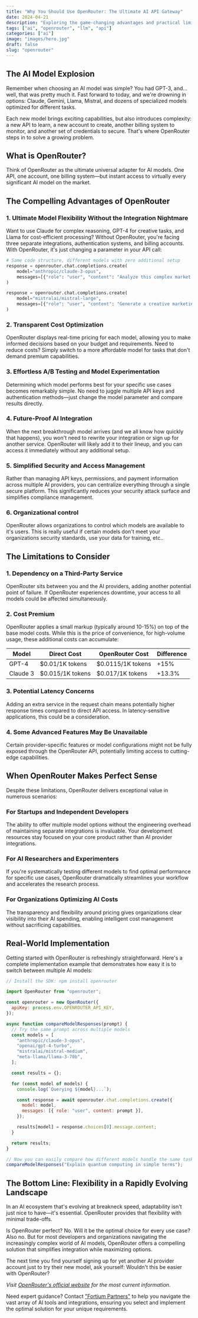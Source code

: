 ```yaml
---
title: "Why You Should Use OpenRouter: The Ultimate AI API Gateway"
date: 2024-04-21
description: "Exploring the game-changing advantages and practical limitations of OpenRouter for seamless access to multiple AI models"
tags: ["ai", "openrouter", "llm", "api"]
categories: ["ai"]
image: "images/hero.jpg"
draft: false
slug: "openrouter"
---
```


## The AI Model Explosion

Remember when choosing an AI model was simple? You had GPT-3, and... well, that was pretty much it. Fast forward to today, and we're drowning in options: Claude, Gemini, Llama, Mistral, and dozens of specialized models optimized for different tasks.

Each new model brings exciting capabilities, but also introduces complexity: a new API to learn, a new account to create, another billing system to monitor, and another set of credentials to secure. That's where OpenRouter steps in to solve a growing problem.

## What is OpenRouter?

Think of OpenRouter as the ultimate universal adapter for AI models. One API, one account, one billing system—but instant access to virtually every significant AI model on the market.

## The Compelling Advantages of OpenRouter

### 1. Ultimate Model Flexibility Without the Integration Nightmare

Want to use Claude for complex reasoning, GPT-4 for creative tasks, and Llama for cost-efficient processing? Without OpenRouter, you're facing three separate integrations, authentication systems, and billing accounts. With OpenRouter, it's just changing a parameter in your API call:

```python
# Same code structure, different models with zero additional setup
response = openrouter.chat.completions.create(
    model="anthropic/claude-3-opus",
    messages=[{"role": "user", "content": "Analyze this complex market data"}]
)

response = openrouter.chat.completions.create(
    model="mistralai/mistral-large",
    messages=[{"role": "user", "content": "Generate a creative marketing tagline"}]
)
```

### 2. Transparent Cost Optimization

OpenRouter displays real-time pricing for each model, allowing you to make informed decisions based on your budget and requirements. Need to reduce costs? Simply switch to a more affordable model for tasks that don't demand premium capabilities.

### 3. Effortless A/B Testing and Model Experimentation

Determining which model performs best for your specific use cases becomes remarkably simple. No need to juggle multiple API keys and authentication methods—just change the model parameter and compare results directly.

### 4. Future-Proof AI Integration

When the next breakthrough model arrives (and we all know how quickly that happens), you won't need to rewrite your integration or sign up for another service. OpenRouter will likely add it to their lineup, and you can access it immediately without any additional setup.

### 5. Simplified Security and Access Management

Rather than managing API keys, permissions, and payment information across multiple AI providers, you can centralize everything through a single secure platform. This significantly reduces your security attack surface and simplifies compliance management.

### 6. Organizational control

OpenRouter allows organizations to control which models are available to it's users. This is really useful if certain models don't meet your organizations security standards, use your data for training, etc..

## The Limitations to Consider

### 1. Dependency on a Third-Party Service

OpenRouter sits between you and the AI providers, adding another potential point of failure. If OpenRouter experiences downtime, your access to all models could be affected simultaneously.

### 2. Cost Premium

OpenRouter applies a small markup (typically around 10-15%) on top of the base model costs. While this is the price of convenience, for high-volume usage, these additional costs can accumulate:

| Model    | Direct Cost      | OpenRouter Cost   | Difference |
| -------- | ---------------- | ----------------- | ---------- |
| GPT-4    | $0.01/1K tokens  | $0.0115/1K tokens | +15%       |
| Claude 3 | $0.015/1K tokens | $0.017/1K tokens  | +13.3%     |

### 3. Potential Latency Concerns

Adding an extra service in the request chain means potentially higher response times compared to direct API access. In latency-sensitive applications, this could be a consideration.

### 4. Some Advanced Features May Be Unavailable

Certain provider-specific features or model configurations might not be fully exposed through the OpenRouter API, potentially limiting access to cutting-edge capabilities.

## When OpenRouter Makes Perfect Sense

Despite these limitations, OpenRouter delivers exceptional value in numerous scenarios:

### For Startups and Independent Developers

The ability to offer multiple model options without the engineering overhead of maintaining separate integrations is invaluable. Your development resources stay focused on your core product rather than AI provider integrations.

### For AI Researchers and Experimenters

If you're systematically testing different models to find optimal performance for specific use cases, OpenRouter dramatically streamlines your workflow and accelerates the research process.

### For Organizations Optimizing AI Costs

The transparency and flexibility around pricing gives organizations clear visibility into their AI spending, enabling intelligent cost management without sacrificing capabilities.

## Real-World Implementation

Getting started with OpenRouter is refreshingly straightforward. Here's a complete implementation example that demonstrates how easy it is to switch between multiple AI models:

```javascript
// Install the SDK: npm install openrouter

import OpenRouter from "openrouter";

const openrouter = new OpenRouter({
  apiKey: process.env.OPENROUTER_API_KEY,
});

async function compareModelResponses(prompt) {
  // Try the same prompt across multiple models
  const models = [
    "anthropic/claude-3-opus",
    "openai/gpt-4-turbo",
    "mistralai/mistral-medium",
    "meta-llama/llama-3-70b",
  ];

  const results = {};

  for (const model of models) {
    console.log(`Querying ${model}...`);

    const response = await openrouter.chat.completions.create({
      model: model,
      messages: [{ role: "user", content: prompt }],
    });

    results[model] = response.choices[0].message.content;
  }

  return results;
}

// Now you can easily compare how different models handle the same task
compareModelResponses("Explain quantum computing in simple terms");
```

## The Bottom Line: Flexibility in a Rapidly Evolving Landscape

In an AI ecosystem that's evolving at breakneck speed, adaptability isn't just nice to have—it's essential. OpenRouter provides that flexibility with minimal trade-offs.

Is OpenRouter perfect? No. Will it be the optimal choice for every use case? Also no. But for most developers and organizations navigating the increasingly complex world of AI models, OpenRouter offers a compelling solution that simplifies integration while maximizing options.

The next time you find yourself signing up for yet another AI provider account just to try their new model, ask yourself: Wouldn't this be easier with OpenRouter?

_Visit [OpenRouter's official website](https://openrouter.ai/) for the most current information._

Need expert guidance? Contact ["Fortium Partners"](http://www.fortiumpartners.com/) to help you navigate the vast array of AI tools and integrations, ensuring you select and implement the optimal solution for your unique requirements.

